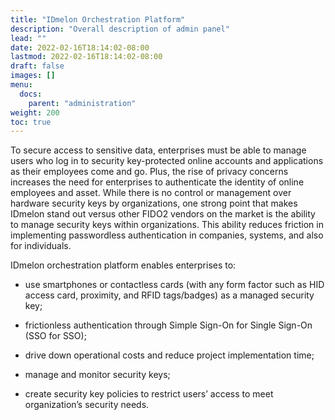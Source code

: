 ```yaml
---
title: "IDmelon Orchestration Platform"
description: "Overall description of admin panel"
lead: ""
date: 2022-02-16T18:14:02-08:00
lastmod: 2022-02-16T18:14:02-08:00
draft: false
images: []
menu:
  docs:
    parent: "administration"
weight: 200
toc: true
---
```


To secure access to sensitive data, enterprises must be able to manage users who log in to security key-protected online accounts and applications as their employees come and go. Plus, the rise of privacy concerns increases the need for enterprises to authenticate the identity of online employees and asset. While there is no control or management over hardware security keys by organizations, one strong point that makes IDmelon stand out versus other FIDO2 vendors on the market is the ability to manage security keys within organizations. This ability reduces friction in implementing passwordless authentication in companies, systems, and also for individuals.

IDmelon orchestration platform enables enterprises to:

- use smartphones or contactless cards (with any form factor such as HID access card, proximity, and RFID tags/badges) as a managed security key;

- frictionless authentication through Simple Sign-On for Single Sign-On (SSO for SSO);

- drive down operational costs and reduce project implementation time;

- manage and monitor security keys;

- create security key policies to restrict users’ access to meet organization’s security needs.
